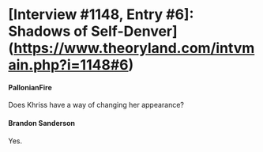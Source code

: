 # [Interview #1148, Entry #6]: Shadows of Self-Denver](https://www.theoryland.com/intvmain.php?i=1148#6)

#### PallonianFire

Does Khriss have a way of changing her appearance?

#### Brandon Sanderson

Yes.

